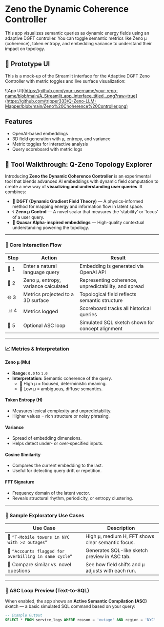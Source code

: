 # Zeno the Dynamic Coherence Controller

This app visualizes semantic queries as dynamic energy fields using an adaptive DGFT controller. You can toggle semantic metrics like Zeno μ (coherence), token entropy, and embedding variance to understand their impact on topology.
## 🧪 Prototype UI

This is a mock-up of the Streamlit interface for the Adaptive DGFT Zeno Controller with metric toggles and live surface visualization:

![App UI](https://github.com/your-username/your-repo-name/blob/main/A_Streamlit_app_interface_titled...png?raw=true](https://github.com/tripper333/Q-Zeno-LLM-Mapper/blob/main/Zeno%20Choherence%20Controller.png)

## Features

- OpenAI-based embeddings
- 3D field generation with μ, entropy, and variance
- Metric toggles for interactive analysis
- Query scoreboard with metric logs

## 🧭 Tool Walkthrough: Q-Zeno Topology Explorer

Introducing **Zeno the Dynamic Coherence Controller** is an experimental tool that blends advanced AI embeddings with dynamic field computation to create a new way of **visualizing and understanding user queries**. It combines:

- 🔬 **DGFT (Dynamic Gradient Field Theory)** — A physics-informed method for mapping energy and information flow in latent space.
- 🌀 **Zeno μ Control** — A novel scalar that measures the ‘stability’ or ‘focus’ of a user query.
- 🚀 **Quasar Alpha-inspired embeddings** — High-quality contextual understanding powering the topology.

---

### 🔄 Core Interaction Flow

| Step | Action | Result |
|------|--------|--------|
| 🧠 1 | Enter a natural language query | Embedding is generated via OpenAI API |
| 🔢 2 | Zeno μ, entropy, variance calculated | Representing coherence, unpredictability, and spread |
| 🌐 3 | Metrics projected to a 3D surface | Topological field reflects semantic structure |
| 📊 4 | Metrics logged | Scoreboard tracks all historical queries |
| 📡 5 | Optional ASC loop | Simulated SQL sketch shown for concept alignment |

---

### 📈 Metrics & Interpretation

#### **Zeno μ (Mu)**
- **Range:** `0.0` to `1.0`
- **Interpretation:** Semantic coherence of the query.
  - 🔹 High μ = focused, deterministic meaning.
  - 🔸 Low μ = ambiguous, diffuse semantics.

#### **Token Entropy (H)**
- Measures lexical complexity and unpredictability.
- Higher values = rich structure or noisy phrasing.

#### **Variance**
- Spread of embedding dimensions.
- Helps detect under- or over-specified inputs.

#### **Cosine Similarity**
- Compares the current embedding to the last.
- Useful for detecting query drift or repetition.

#### **FFT Signature**
- Frequency domain of the latent vector.
- Reveals structural rhythm, periodicity, or entropy clustering.

---

### 🧪 Sample Exploratory Use Cases

| Use Case | Description |
|----------|-------------|
| 📡 `“T-Mobile towers in NYC with >2 outages”` | High μ, medium H, FFT shows clear semantic focus. |
| 🧾 `“Accounts flagged for overbilling in same cycle”` | Generates SQL-like sketch preview in ASC tab. |
| 🔄 Compare similar vs. novel questions | See how field shifts and μ adjusts with each run. |

---

### 🔁 ASC Loop Preview (Text-to-SQL)

When enabled, the app shows an **Active Semantic Compilation (ASC)** sketch — a basic simulated SQL command based on your query:

```sql
-- Example Output
SELECT * FROM service_logs WHERE reason = 'outage' AND region = 'NYC'
